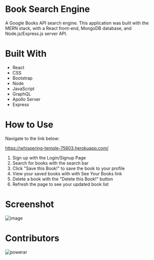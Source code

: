 # Book Search Engine
A Google Books API search engine. This application was built with the MERN stack, with a React front-end, MongoDB database, and Node.js/Express.js server API.

# Built With
* React
* CSS
* Bootstrap
* Node
* JavaScript
* GraphQL
* Apollo Server
* Express

# How to Use
Navigate to the link below:

https://whispering-temple-75603.herokuapp.com/

1. Sign up with the Login/Signup Page
2. Search for books with the search bar
3. Click "Save this Book!" to save the book to your profile
4. View your saved books with with See Your Books link
5. Delete a book with the "Delete this Book!" button
6. Refresh the page to see your updated book list

# Screenshot
![image](https://user-images.githubusercontent.com/78888642/126093244-78c4ee94-fc8f-45bf-8aae-8e62e48eaff6.png)

# Contributors
![powerar](https://github.com/powerar)
